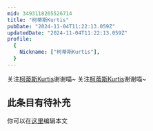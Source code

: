 ```yaml
---
mid: 3493118265526714
title: "柯蒂斯Kurtis"
pubDate: "2024-11-04T11:22:13.059Z"
updatedDate: "2024-11-04T11:22:13.059Z"
profile:
  {
    Nickname: ["柯蒂斯Kurtis"],
  }
---
```


关注[柯蒂斯Kurtis](https://space.bilibili.com/3493118265526714)谢谢喵~ 关注[柯蒂斯Kurtis](https://space.bilibili.com/3493118265526714)谢谢喵~

## 此条目有待补充
你可以在[这里](https://github.com/Yuhanawa/VTuber.ICU-Content/edit/master/v/柯蒂斯Kurtis/index.md)编辑本文
